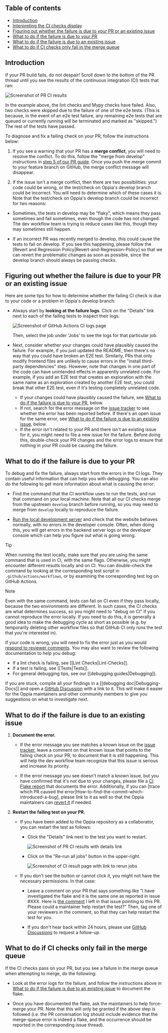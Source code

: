 ## Table of contents

* [Introduction](#introduction)
* [Interpreting the CI checks display](#interpreting-the-ci-checks-display)
* [Figuring out whether the failure is due to your PR or an existing issue](#figuring-out-whether-the-failure-is-due-to-your-pr-or-an-existing-issue)
* [What to do if the failure is due to your PR](#what-to-do-if-the-failure-is-due-to-your-pr)
* [What to do if the failure is due to an existing issue](#what-to-do-if-the-failure-is-due-to-an-existing-issue)
* [What to do if CI checks only fail in the merge queue](#what-to-do-if-ci-checks-only-fail-in-the-merge-queue)

## Introduction

If your PR build fails, do not despair! Scroll down to the bottom of the PR thread until you see the results of the continuous integration (CI) tests that ran:

  ![Screenshot of PR CI results](images/ghciSample.png)

In the example above, the lint checks and Mypy checks have failed. Also, two checks were skipped due to the failure of one of the e2e tests. (This is because, in the event of an e2e test failure, any remaining e2e tests that are queued or currently running will be terminated and marked as "skipped.") The rest of the tests have passed.

To diagnose and fix a failing check on your PR, follow the instructions below:

1. If you see a warning that your PR has a **merge conflict**, you will need to resolve the conflict. To do this, follow the "merge from develop" instructions in  [step 5 of our PR guide](https://github.com/oppia/oppia/wiki/Rules-for-making-PRs#step-5-address-review-comments-until-all-reviewers-approve). Once you push the merge commit to your feature branch on GitHub, the merge conflict message will disappear.

2. If the issue isn't a merge conflict, then there are two possibilities: your code could be wrong, or the test/check on Oppia's develop branch could be incorrect. You will need to determine which of these cases it is. Note that the test/check on Oppia's develop branch could be incorrect for two reasons:

  * Sometimes, the tests in develop may be "flaky", which means they pass sometimes and fail sometimes, even though the code has not changed. The dev workflow team is trying to reduce cases like this, though they may sometimes still happen.

  * If an incorrect PR was recently merged to develop, this could cause the tests to fail on develop. If you see this happening, please follow the [Revert and Regression Policy|Revert-and-Regression-Policy] so that we can revert the problematic changes as soon as possible, since the develop branch should always be passing checks.


## Figuring out whether the failure is due to your PR or an existing issue

Here are some tips for how to determine whether the failing CI check is due to your code or a problem in Oppia's develop branch:

* Always start by **looking at the failure logs**. Click on the "Details" link next to each of the failing tests to inspect their logs.

  ![Screenshot of GitHub Actions CI logs page](images/githubActionsLogs.png)

  Then, select the job under 'Jobs' to see the logs for that particular job.

* Next, consider whether your changes could have plausibly caused the failure. For example, if you just updated the README, then there's no way that you could have broken an E2E test. Similarly, PRs that only modify frontend files are unlikely to cause errors in the "install third-party dependencies" step. However, note that changes in one part of the code can have unintended effects in apparently unrelated code. For example, if you add an E2E test that creates an exploration with the same name as an exploration created by another E2E test, you could break that other E2E test, even if it's testing completely unrelated code.
  * If your changes could have plausibly caused the failure, see [What to do if the failure is due to your PR](#what-to-do-if-the-failure-is-due-to-your-pr), below.
  * If not, search for the error message on the [issue tracker](https://github.com/oppia/oppia/issues) to see whether the error has been reported before. If there's an open issue for the same error, see [What to do if the failure is due to an existing issue](#what-to-do-if-the-failure-is-due-to-an-existing-issue), below.
  * If the error isn't related to your PR and there isn't an existing issue for it, you might need to file a new issue for the failure. Before doing this, double-check your PR changes and the error logs to ensure that nothing in your PR could be causing the failure.


## What to do if the failure is due to your PR

To debug and fix the failure, always start from the errors in the CI logs. They contain useful information that can help you with debugging. You can also do the following to get more information about what is causing the error:

* Find the command that the CI workflow uses to run the tests, and run that command on your local machine. Note that all our CI checks merge from the upstream `develop` branch before running, so you may need to merge from `develop` locally to reproduce the failure.

* [Run the local development server](https://github.com/oppia/oppia/wiki/Installing-Oppia-%28Mac-OS%3B-Python-3%29#running-oppia-on-a-development-server) and check that the website behaves normally, with no errors in the developer console. Often, when doing this, you will get errors in the backend server logs or the developer console which can help you figure out what is going wrong.

> [!TIP]
> When running the test locally, make sure that you are using the same command that is used in CI, with the same flags. Otherwise, you might encounter different results locally and on CI. You can double-check the command by looking at the corresponding test script in `.github/actions/workflows`, or by examining the corresponding test log on GitHub Actions.

> [!NOTE]
> Even with the same command, tests can fail on CI even if they pass locally, because the two environments are different. In such cases, the CI checks are what determines success, so you might need to "debug on CI" if you cannot reproduce the error locally. If you need to do this, it is generally a good idea to make the debugging cycle as short as possible (e.g. by temporarily deleting other workflow files so that GitHub CI only runs the test that you're interested in).

If your code is wrong, you will need to fix the error just as you would [respond to reviewer comments](https://github.com/oppia/oppia/wiki/Rules-for-making-PRs#step-5-address-review-comments-until-all-reviewers-approve). You may also want to review the following documentation to help you debug:

  * If a lint check is failing, see [[Lint Checks|Lint-Checks]].
  * If a test is failing, see [[Tests|Tests]].
  * For general debugging tips, see our [[debugging guides|Debugging]].

If you are stuck, compile all your findings in a [[debugging doc|Debugging-Docs]] and open a [GitHub Discussion](https://github.com/oppia/oppia/discussions/categories/q-a-debugging-docs) with a link to it. This will make it easier for the Oppia maintainers and other community members to give you suggestions on what to investigate next.


## What to do if the failure is due to an existing issue

1. **Document the error.**

   * If the error message you see matches a known issue on the [issue tracker](https://github.com/oppia/oppia/issues), leave a comment on that known issue that points to the failing check on your PR, to document that it is still happening. This will help the dev workflow team recognize that this issue is serious and increase its priority.

   * If the error message you see doesn't match a known issue, but you have confirmed that it's not due to your changes, please file a [CI Flake report](https://github.com/oppia/oppia/issues/new?assignees=&labels=triage+needed%2Cbug&projects=&template=3_ci_error_template.yml&title=%5BFlake%5D%3A+) that documents the error. Additionally, if you can [trace which PR caused the error|How-to-find-the-commit-which-introduced-a-bug], please link to it as well so that the Oppia maintainers can [revert it](https://github.com/oppia/oppia/wiki/Revert-and-Regression-Policy) if needed.

2. **Restart the failing test on your PR.**

   * If you have been added to the Oppia repository as a collaborator, you can restart the test as follows:

     * Click the "Details" link next to the test you want to restart.

       ![Screenshot of PR CI results with details link](images/prCiResults.png)

     * Click on the "Re-run all jobs" button in the upper-right.

       ![Screenshot of CI result page with link to rerun jobs](images/rerunCI.png)

   * If you don't see the button or cannot click it, you might not have the necessary permissions. In that case:

     * Leave a comment on your PR that says something like "I have investigated the flake and it is the same one as reported in issue #XXX. Here is [the comment](link) I left in that issue pointing to this PR. Please could a maintainer help restart the test?" Then, tag one of your reviewers in the comment, so that they can help restart the test for you.

     * If you don't hear back within 24 hours, please use [GitHub Discussions](https://github.com/oppia/oppia/discussions/categories/q-a-contacting-folks) to request a follow-up.


## What to do if CI checks only fail in the merge queue

If the CI checks pass on your PR, but you see a failure in the merge queue when attempting to merge, do the following:

* Look at the error logs for the failure, and follow the instructions above in [What to do if the failure is due to an existing issue](#what-to-do-if-the-failure-is-due-to-an-existing-issue) to document the flake.

* Once you have documented the flake, ask the maintainers to help force-merge your PR. Note that this will only be granted if the above step is followed (i.e. the PR conversation log should include evidence that the merge-queue error is indeed a flake, and the occurrence should be reported in the corresponding issue thread).
